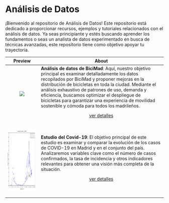 # Análisis de Datos

¡Bienvenido al repositorio de Análisis de Datos! Este repositorio está dedicado a proporcionar recursos, ejemplos y tutoriales relacionados con el análisis de datos. Ya seas principiante y estés buscando aprender los fundamentos o seas un analista de datos experimentado en busca de técnicas avanzadas, este repositorio tiene como objetivo apoyar tu trayectoria.



| Preview | About |
|---------|-------|
| <p align="center">[<img src="https://github.com/JavierAM01/Analisis-de-Datos-con-BiciMad/blob/main/images/01-bicimad-escena-principal.gif" style="height: 200; widht:250;" />](https://github.com/JavierAM01/Analisis-de-Datos-con-BiciMad)</p> | **Análisis de datos de BiciMad**: Aquí, nuestro objetivo principal es examinar detalladamente los datos recopilados por BiciMad y proponer mejoras en la distribución de bicicletas en toda la ciudad. Mediante el análisis exhaustivo de patrones de uso, demanda y eficiencia, buscamos optimizar el despliegue de bicicletas para garantizar una experiencia de movilidad sostenible y cómoda para todos los madrileños. <p align="center"><a href="https://github.com/JavierAM01/Analisis-de-Datos-con-BiciMad"> ver detalles </a> </p>|
| <p align="center">[<img src="https://github.com/JavierAM01/Estudio-Covid-19/blob/main/images/2.5_2.png" height="200" widht="250" />](https://github.com/JavierAM01/Estudio-Covid-19)</p> | **Estudio del Covid-19**: El objetivo principal de este estudio es examinar y comparar la evolución de los casos de COVID-19 en Madrid y en el conjunto del país. Analizaremos variables clave como el número de casos confirmados, la tasa de incidencia y otros indicadores relevantes para obtener una visión más completa de la situación. <p align="center"><a href="https://github.com/JavierAM01/Estudio-Covid-19"> ver detalles </a></p>|
